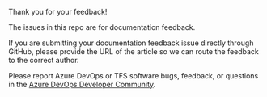 Thank you for your feedback!

The issues in this repo are for documentation feedback.

If you are submitting your documentation feedback issue directly through GitHub, please provide the URL of the article so we can route the feedback to the correct author.

Please report Azure DevOps or TFS software bugs, feedback, or questions in the [Azure DevOps Developer Community](https://developercommunity.visualstudio.com/spaces/21/index.html).
